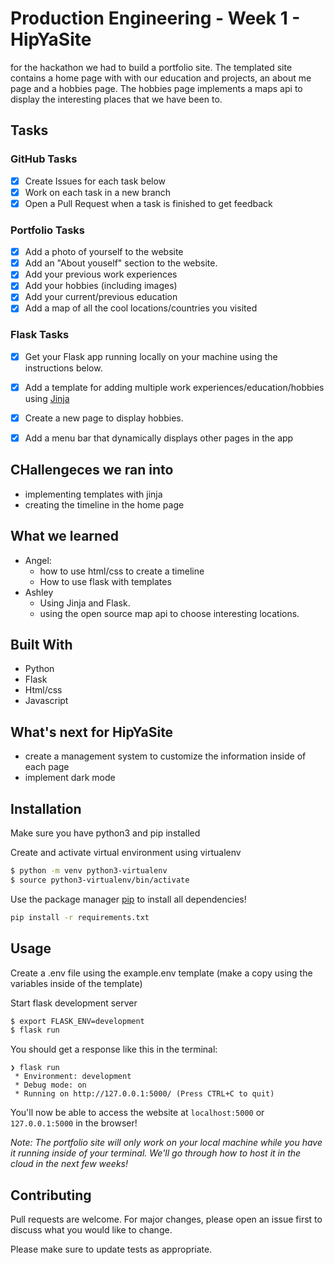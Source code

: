 # Production Engineering - Week 1 - HipYaSite

for the hackathon we had to build a portfolio site. The templated site contains a home page with with our education and projects, an about me page and a hobbies page. The hobbies page implements a maps api to display the interesting places that we have been to. 


## Tasks

### GitHub Tasks
- [x] Create Issues for each task below
- [x] Work on each task in a new branch
- [x] Open a Pull Request when a task is finished to get feedback

### Portfolio Tasks
- [x] Add a photo of yourself to the website
- [x] Add an "About youself" section to the website.
- [x] Add your previous work experiences
- [x] Add your hobbies (including images)
- [x] Add your current/previous education
- [x] Add a map of all the cool locations/countries you visited

### Flask Tasks
- [x] Get your Flask app running locally on your machine using the instructions below.
- [x] Add a template for adding multiple work experiences/education/hobbies using [Jinja](https://jinja.palletsprojects.com/en/3.0.x/api/#basics)
- [x] Create a new page to display hobbies.
- [x] Add a menu bar that dynamically displays other pages in the app


## CHallengeces we ran into 
  - implementing templates with jinja 
  - creating the timeline in the home page

## What we learned 
- Angel:
  - how to use html/css to create a timeline
  - How to use flask with templates
- Ashley 
  - Using Jinja  and Flask. 
  - using the open source map api to choose interesting locations.


## Built With
- Python 
- Flask
- Html/css
- Javascript


## What's next for HipYaSite
- create a management system to customize the information inside of each page
- implement dark mode

## Installation

Make sure you have python3 and pip installed

Create and activate virtual environment using virtualenv
```bash
$ python -m venv python3-virtualenv
$ source python3-virtualenv/bin/activate
```

Use the package manager [pip](https://pip.pypa.io/en/stable/) to install all dependencies!

```bash
pip install -r requirements.txt
```

## Usage

Create a .env file using the example.env template (make a copy using the variables inside of the template)

Start flask development server
```bash
$ export FLASK_ENV=development
$ flask run
```

You should get a response like this in the terminal:
```
❯ flask run
 * Environment: development
 * Debug mode: on
 * Running on http://127.0.0.1:5000/ (Press CTRL+C to quit)
```

You'll now be able to access the website at `localhost:5000` or `127.0.0.1:5000` in the browser! 

*Note: The portfolio site will only work on your local machine while you have it running inside of your terminal. We'll go through how to host it in the cloud in the next few weeks!* 






## Contributing

Pull requests are welcome. For major changes, please open an issue first to discuss what you would like to change.

Please make sure to update tests as appropriate.
